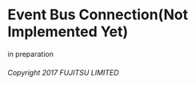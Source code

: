 # Event Bus Connection(Not Implemented Yet)



in preparation


###### Copyright 2017 FUJITSU LIMITED
